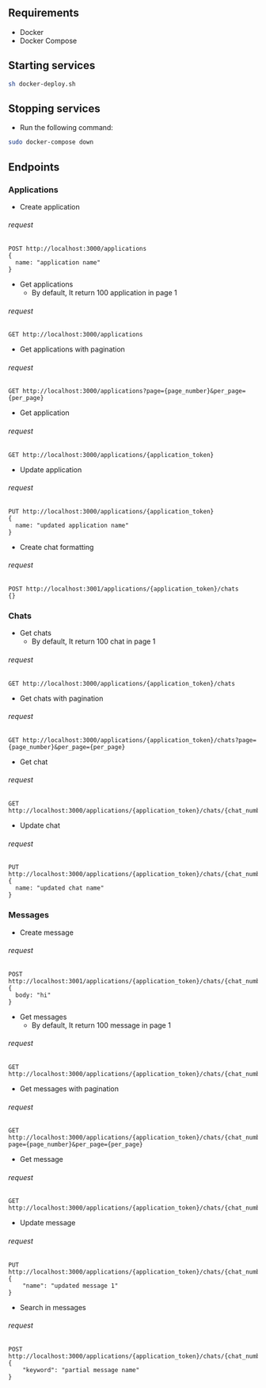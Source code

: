 ## Requirements

* Docker
* Docker Compose

## Starting services
```bash
sh docker-deploy.sh
```

## Stopping services

* Run the following command:
```bash
sudo docker-compose down
```

## Endpoints
### Applications

* Create application
###### request
```
POST http://localhost:3000/applications
{
  name: "application name"
}
```

* Get applications
    * By default, It return 100 application in page 1
###### request
```
GET http://localhost:3000/applications
```

* Get applications with pagination
###### request
```
GET http://localhost:3000/applications?page={page_number}&per_page={per_page}
```

* Get application
###### request
```
GET http://localhost:3000/applications/{application_token}
```

* Update application
###### request
```
PUT http://localhost:3000/applications/{application_token}
{
  name: "updated application name"
}
```

* Create chat formatting
###### request
```
POST http://localhost:3001/applications/{application_token}/chats
{}
```

### Chats

* Get chats
    * By default, It return 100 chat in page 1
###### request
```
GET http://localhost:3000/applications/{application_token}/chats
```

* Get chats with pagination
###### request
```
GET http://localhost:3000/applications/{application_token}/chats?page={page_number}&per_page={per_page}
```

* Get chat
###### request
```
GET http://localhost:3000/applications/{application_token}/chats/{chat_number}
```

* Update chat
###### request
```
PUT http://localhost:3000/applications/{application_token}/chats/{chat_number}
{
  name: "updated chat name"
}
```

### Messages

* Create message
###### request
```
POST http://localhost:3001/applications/{application_token}/chats/{chat_number}/messages
{
  body: "hi"
}
```

* Get messages
    * By default, It return 100 message in page 1
###### request
```
GET http://localhost:3000/applications/{application_token}/chats/{chat_number}/messages
```

* Get messages with pagination
###### request
```
GET http://localhost:3000/applications/{application_token}/chats/{chat_number}/messages?page={page_number}&per_page={per_page}
```

* Get message
###### request
```
GET http://localhost:3000/applications/{application_token}/chats/{chat_number}/messages/{message_number}
```

* Update message
###### request
```
PUT http://localhost:3000/applications/{application_token}/chats/{chat_number}/messages/{message_number}
{
    "name": "updated message 1"
}
```

* Search in messages
###### request
```
POST http://localhost:3000/applications/{application_token}/chats/{chat_number}/messages/search
{
	"keyword": "partial message name"
}
```
